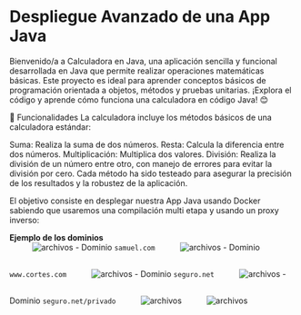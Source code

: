 # Despliegue Avanzado de una App Java

Bienvenido/a a Calculadora en Java, una aplicación sencilla y funcional desarrollada en Java que permite realizar operaciones matemáticas básicas. Este proyecto es ideal para aprender conceptos básicos de programación orientada a objetos, métodos y pruebas unitarias. ¡Explora el código y aprende cómo funciona una calculadora en código Java! 😊

🚀 Funcionalidades
La calculadora incluye los métodos básicos de una calculadora estándar:

Suma: Realiza la suma de dos números.
Resta: Calcula la diferencia entre dos números.
Multiplicación: Multiplica dos valores.
División: Realiza la división de un número entre otro, con manejo de errores para evitar la división por cero.
Cada método ha sido testeado para asegurar la precisión de los resultados y la robustez de la aplicación.

El objetivo consiste en desplegar nuestra App Java usando Docker sabiendo que usaremos una compilación multi etapa y usando un proxy inverso:

**Ejemplo de los dominios**
    </br>
    <img src="./imagenes/ejsamuel.com.png" alt="archivos" style="padding-left:40px; padding-bottom:30px">
    - Dominio `samuel.com`
    <img src="./imagenes/ejcortes.png" alt="archivos" style="padding-left:40px; padding-bottom:30px">
    - Dominio `www.cortes.com`
    <img src="./imagenes/seguronet.png" alt="archivos" style="padding-left:40px; padding-bottom:30px">
    - Dominio `seguro.net`
    <img src="./imagenes/pivadonet.png" alt="archivos" style="padding-left:40px; padding-bottom:30px">
    - Dominio `seguro.net/privado`
    <img src="./imagenes/seguroprivada.png" alt="archivos" style="padding-left:40px; padding-bottom:30px">
    <img src="./imagenes/error404.png" alt="archivos" style="padding-left:40px; padding-bottom:30px">










    















